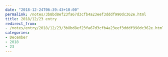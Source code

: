 ```yaml
---
date: "2018-12-24T06:39:43+10:00"
permalink: /notes/3b8bd8ef23fa67d3cfb4a23eef3dddf990dc362e.html
title: 2018/12/23 entry
redirect_from:
- /notes/entry/2018/12/23/3b8bd8ef23fa67d3cfb4a23eef3dddf990dc362e.html
categories:
- December
- 2018
- 23
---
```

